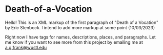 # Death-of-a-Vocation
Hello! This is an XML markup of the first paragraph of "Death of a Vocation" by Eric Stenbock. I intend to add more markup at some point (10/03/2023)

Right now I have tags for names, descriptions, places, and paragraphs. Let me know if you want to see more from this project by emailing me at a.g.frank@wustl.edu
